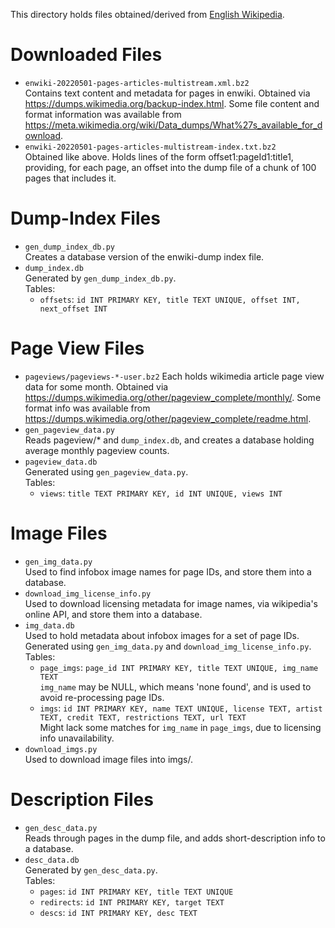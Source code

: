 This directory holds files obtained/derived from [English Wikipedia](https://en.wikipedia.org/wiki/Main_Page).

# Downloaded Files
-   `enwiki-20220501-pages-articles-multistream.xml.bz2` <br>
    Contains text content and metadata for pages in enwiki.
    Obtained via <https://dumps.wikimedia.org/backup-index.html>.
    Some file content and format information was available from
        <https://meta.wikimedia.org/wiki/Data_dumps/What%27s_available_for_download>.
-   `enwiki-20220501-pages-articles-multistream-index.txt.bz2` <br>
    Obtained like above. Holds lines of the form offset1:pageId1:title1,
    providing, for each page, an offset into the dump file of a chunk of
    100 pages that includes it.

# Dump-Index Files
-   `gen_dump_index_db.py` <br>
    Creates a database version of the enwiki-dump index file.
-   `dump_index.db` <br>
    Generated by `gen_dump_index_db.py`. <br>
    Tables: <br>
    -   `offsets`: `id INT PRIMARY KEY, title TEXT UNIQUE, offset INT, next_offset INT`

# Page View Files
-   `pageviews/pageviews-*-user.bz2`
    Each holds wikimedia article page view data for some month.
    Obtained via <https://dumps.wikimedia.org/other/pageview_complete/monthly/>.
    Some format info was available from <https://dumps.wikimedia.org/other/pageview_complete/readme.html>.
-   `gen_pageview_data.py` <br>
    Reads pageview/* and `dump_index.db`, and creates a database holding average monthly pageview counts.
-   `pageview_data.db` <br>
    Generated using `gen_pageview_data.py`. <br>
    Tables: <br>
    -   `views`: `title TEXT PRIMARY KEY, id INT UNIQUE, views INT`

# Image Files
-   `gen_img_data.py` <br>
    Used to find infobox image names for page IDs, and store them into a database.
-   `download_img_license_info.py` <br>
    Used to download licensing metadata for image names, via wikipedia's online API, and store them into a database.
-   `img_data.db` <br>
    Used to hold metadata about infobox images for a set of page IDs.
    Generated using `gen_img_data.py` and `download_img_license_info.py`. <br>
    Tables: <br>
    -   `page_imgs`: `page_id INT PRIMARY KEY, title TEXT UNIQUE, img_name TEXT` <br>
        `img_name` may be NULL, which means 'none found', and is used to avoid re-processing page IDs.
    -   `imgs`:
            `id INT PRIMARY KEY, name TEXT UNIQUE, license TEXT, artist TEXT, credit TEXT, restrictions TEXT, url TEXT`
            <br>
        Might lack some matches for `img_name` in `page_imgs`, due to licensing info unavailability.
-   `download_imgs.py` <br>
    Used to download image files into imgs/.

# Description Files
-   `gen_desc_data.py` <br>
    Reads through pages in the dump file, and adds short-description info to a database.
-   `desc_data.db` <br>
    Generated by `gen_desc_data.py`. <br>
    Tables: <br>
    -   `pages`:     `id INT PRIMARY KEY, title TEXT UNIQUE`
    -   `redirects`: `id INT PRIMARY KEY, target TEXT`
    -   `descs`:     `id INT PRIMARY KEY, desc TEXT`
